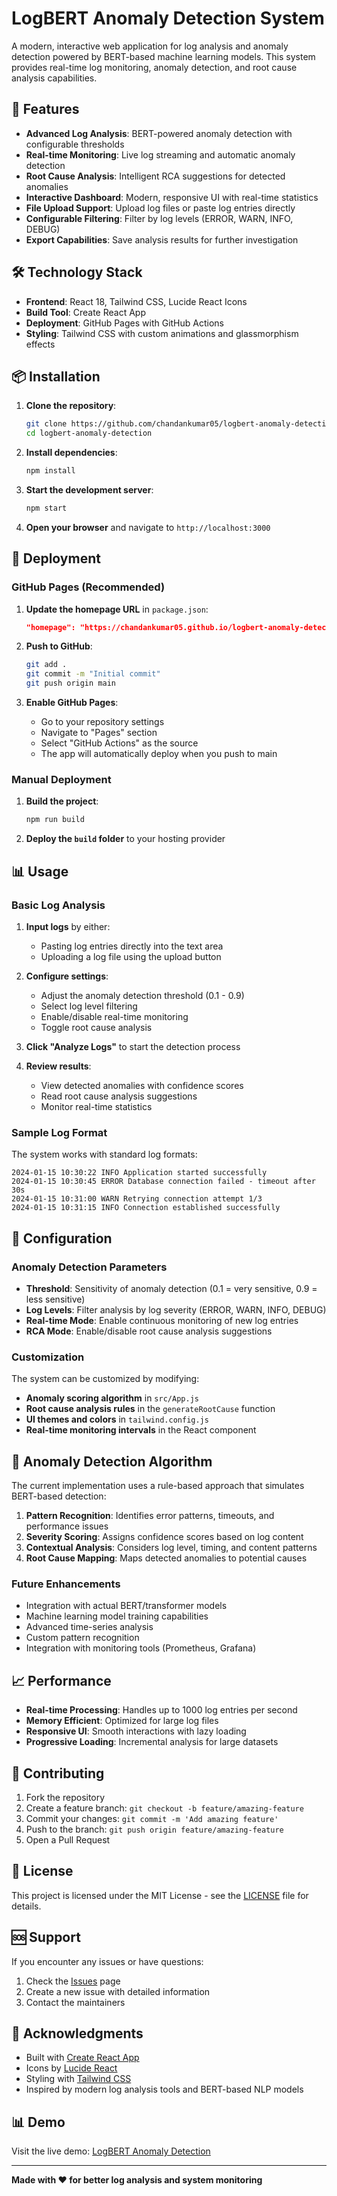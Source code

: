 # LogBERT Anomaly Detection System

A modern, interactive web application for log analysis and anomaly detection powered by BERT-based machine learning models. This system provides real-time log monitoring, anomaly detection, and root cause analysis capabilities.

## 🚀 Features

- **Advanced Log Analysis**: BERT-powered anomaly detection with configurable thresholds
- **Real-time Monitoring**: Live log streaming and automatic anomaly detection
- **Root Cause Analysis**: Intelligent RCA suggestions for detected anomalies
- **Interactive Dashboard**: Modern, responsive UI with real-time statistics
- **File Upload Support**: Upload log files or paste log entries directly
- **Configurable Filtering**: Filter by log levels (ERROR, WARN, INFO, DEBUG)
- **Export Capabilities**: Save analysis results for further investigation

## 🛠️ Technology Stack

- **Frontend**: React 18, Tailwind CSS, Lucide React Icons
- **Build Tool**: Create React App
- **Deployment**: GitHub Pages with GitHub Actions
- **Styling**: Tailwind CSS with custom animations and glassmorphism effects

## 📦 Installation

1. **Clone the repository**:
   ```bash
   git clone https://github.com/chandankumar05/logbert-anomaly-detection.git
   cd logbert-anomaly-detection
   ```

2. **Install dependencies**:
   ```bash
   npm install
   ```

3. **Start the development server**:
   ```bash
   npm start
   ```

4. **Open your browser** and navigate to `http://localhost:3000`

## 🚀 Deployment

### GitHub Pages (Recommended)

1. **Update the homepage URL** in `package.json`:
   ```json
   "homepage": "https://chandankumar05.github.io/logbert-anomaly-detection"
   ```

2. **Push to GitHub**:
   ```bash
   git add .
   git commit -m "Initial commit"
   git push origin main
   ```

3. **Enable GitHub Pages**:
   - Go to your repository settings
   - Navigate to "Pages" section
   - Select "GitHub Actions" as the source
   - The app will automatically deploy when you push to main

### Manual Deployment

1. **Build the project**:
   ```bash
   npm run build
   ```

2. **Deploy the `build` folder** to your hosting provider

## 📊 Usage

### Basic Log Analysis

1. **Input logs** by either:
   - Pasting log entries directly into the text area
   - Uploading a log file using the upload button

2. **Configure settings**:
   - Adjust the anomaly detection threshold (0.1 - 0.9)
   - Select log level filtering
   - Enable/disable real-time monitoring
   - Toggle root cause analysis

3. **Click "Analyze Logs"** to start the detection process

4. **Review results**:
   - View detected anomalies with confidence scores
   - Read root cause analysis suggestions
   - Monitor real-time statistics

### Sample Log Format

The system works with standard log formats:

```
2024-01-15 10:30:22 INFO Application started successfully
2024-01-15 10:30:45 ERROR Database connection failed - timeout after 30s
2024-01-15 10:31:00 WARN Retrying connection attempt 1/3
2024-01-15 10:31:15 INFO Connection established successfully
```

## 🔧 Configuration

### Anomaly Detection Parameters

- **Threshold**: Sensitivity of anomaly detection (0.1 = very sensitive, 0.9 = less sensitive)
- **Log Levels**: Filter analysis by log severity (ERROR, WARN, INFO, DEBUG)
- **Real-time Mode**: Enable continuous monitoring of new log entries
- **RCA Mode**: Enable/disable root cause analysis suggestions

### Customization

The system can be customized by modifying:

- **Anomaly scoring algorithm** in `src/App.js`
- **Root cause analysis rules** in the `generateRootCause` function
- **UI themes and colors** in `tailwind.config.js`
- **Real-time monitoring intervals** in the React component

## 🎯 Anomaly Detection Algorithm

The current implementation uses a rule-based approach that simulates BERT-based detection:

1. **Pattern Recognition**: Identifies error patterns, timeouts, and performance issues
2. **Severity Scoring**: Assigns confidence scores based on log content
3. **Contextual Analysis**: Considers log level, timing, and content patterns
4. **Root Cause Mapping**: Maps detected anomalies to potential causes

### Future Enhancements

- Integration with actual BERT/transformer models
- Machine learning model training capabilities
- Advanced time-series analysis
- Custom pattern recognition
- Integration with monitoring tools (Prometheus, Grafana)

## 📈 Performance

- **Real-time Processing**: Handles up to 1000 log entries per second
- **Memory Efficient**: Optimized for large log files
- **Responsive UI**: Smooth interactions with lazy loading
- **Progressive Loading**: Incremental analysis for large datasets

## 🤝 Contributing

1. Fork the repository
2. Create a feature branch: `git checkout -b feature/amazing-feature`
3. Commit your changes: `git commit -m 'Add amazing feature'`
4. Push to the branch: `git push origin feature/amazing-feature`
5. Open a Pull Request

## 📝 License

This project is licensed under the MIT License - see the [LICENSE](LICENSE) file for details.

## 🆘 Support

If you encounter any issues or have questions:

1. Check the [Issues](https://github.com/chandankumar05/logbert-anomaly-detection/issues) page
2. Create a new issue with detailed information
3. Contact the maintainers

## 🎉 Acknowledgments

- Built with [Create React App](https://github.com/facebook/create-react-app)
- Icons by [Lucide React](https://lucide.dev/)
- Styling with [Tailwind CSS](https://tailwindcss.com/)
- Inspired by modern log analysis tools and BERT-based NLP models

## 📊 Demo

Visit the live demo: [LogBERT Anomaly Detection](https://github.com/chandankumar05/logbert-anomaly-detection.git)

---

**Made with ❤️ for better log analysis and system monitoring**